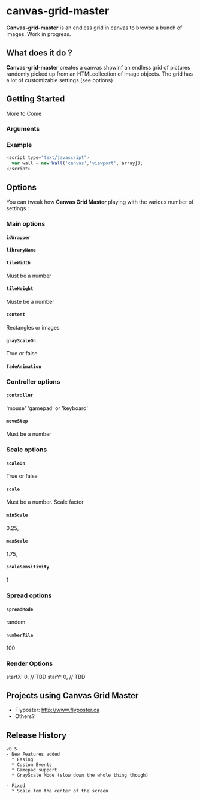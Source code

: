 # canvas-grid-master

**Canvas-grid-master** is an endless grid in canvas to browse a bunch of images.
Work in progress.


## What does it do ?

**Canvas-grid-master** creates a canvas showinf an endless grid of pictures randomly picked up from an HTMLcollection of image objects. The grid has a lot of customizable settings (see options)


## Getting Started

More to Come

### Arguments

### Example
```javascript
<script type="text/javascript">
  var wall = new Wall('canvas','viewport', array});
</script>
```


## Options

You can tweak how **Canvas Grid Master** playing with the various number of settings :

### Main options

#### `idWrapper`

#### `libraryName`

#### `tileWidth`
Must be a number

#### `tileHeight`
Muste be a number

#### `content`
Rectangles or images

#### `grayScaleOn`
True or false

#### `fadeAnimation`

### Controller options

#### `controller`
'mouse' 'gamepad' or 'keyboard'

#### `moveStep`
Must be a number

### Scale options

#### `scaleOn`
True or false

#### `scale`
Must be a number. Scale factor

#### `minScale`
0.25,

#### `maxScale`
1.75,

#### `scaleSensitivity`
1

### Spread options

#### `spreadMode`
random

#### `numberTile`
100

### Render Options
startX: 0, //  TBD
starY: 0, //  TBD


## Projects using Canvas Grid Master

- Flyposter: http://www.flyposter.ca
- Others?


## Release History

```
v0.5
- New Features added
  * Easing
  * Custom Events
  * Gamepad support
  * GrayScale Mode (slow down the whole thing though)

- Fixed
  * Scale fom the center of the screen
